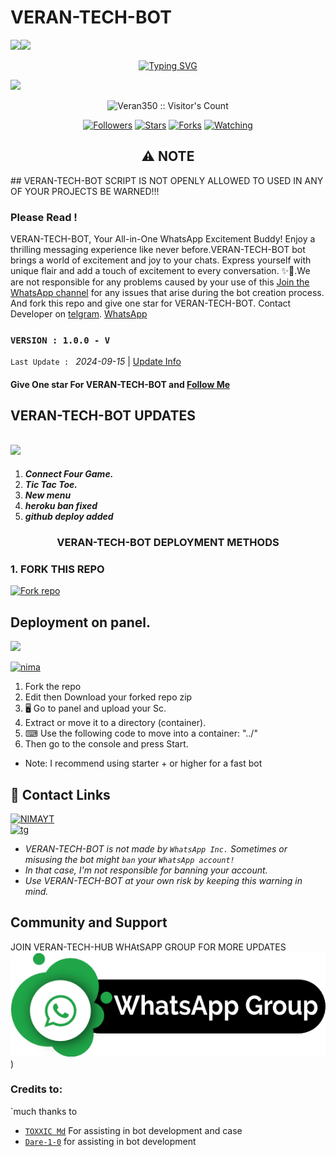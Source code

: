  # VERAN-TECH-BOT
  <a><img src='https://i.imgur.com/LyHic3i.gif'/></a><a><img src='https://i.imgur.com/LyHic3i.gif'/></a>
<p align="center">
<p align="center">
  <a href="https://git.io/typing-svg"><img src="https://readme-typing-svg.demolab.com?font=EB+Garamond&weight=800&size=28&duration=4000&pause=1000&random=false&width=435&lines=+•★⃝ VERAN+TECH+BOT★⃝•;MULTI-DEVICE+WHATSAPP+BOT;DEVELOPED+BY+VERAN+TECH+HUB;RELEASED+DATE+20%2F6%9F2024." alt="Typing SVG" /></a>
 </p>
<p align="center">
 </p>
<img src="https://i.imgur.com/G4aY2Ou.jpeg"/> 
<p align="center"><img src="https://profile-counter.glitch.me/{Veran350}/count.svg" alt="Veran350 :: Visitor's Count" /></p>
<p align="center">
<a href="https://github.com/Veran350?tab=followers"><img title="Followers" src="https://img.shields.io/github/followers/Veran350?color=red&style=flat-square"></a>   
<a href="https://github.com/Veran350/VERAN-TECH-BOT/stargazers"><img title="Stars" src="https://img.shields.io/github/stars/Veran350/VERAN-TECH-BOT?color=blue&style=flat-square"></a>
<a href="https://github.com/Veran350/VERAN-TECH-BOT/forks"><img title="Forks" src="https://img.shields.io/github/forks/Veran350/VERAN-TECH-BOT?color=yellow&style=flat-square"></a>
<a href="https://github.com/Veran350/VERAN-TECH-BOT/watchers"><img title="Watching" src="https://img.shields.io/github/watchers/Veran350/VERAN-TECH-BOT?label=Watchers&color=blue&style=flat-square"></a>
</p>
</a>
</div>

<h2 align="center"> ⚠️ NOTE  </h2>
## VERAN-TECH-BOT SCRIPT IS NOT OPENLY ALLOWED TO USED IN ANY OF YOUR PROJECTS BE WARNED!!! 

### Please Read !
VERAN-TECH-BOT, Your All-in-One WhatsApp Excitement Buddy! Enjoy a thrilling messaging experience like never before.VERAN-TECH-BOT bot brings a world of excitement and joy to your chats. Express yourself with unique flair and add a touch of excitement to every conversation. ✨🤖.We are not responsible for any problems caused by your use of this
[Join the WhatsApp channel](https://whatsapp.com/channel/0029VajIDgjDZ4LVnxfB1Z2s) for any issues that arise during the bot creation process.
And fork this repo and give one star for VERAN-TECH-BOT. 
Contact Developer on [telgram](https://t.me/Tickic).
[WhatsApp](https://wa.link/ybhee3)

### `VERSION : 1.0.0 - V`
 `Last Update : ` _2024-09-15_ | [Update Info](/new-update.md)

#### Give One star For VERAN-TECH-BOT and [Follow Me](https://whatsapp.com/channel/0029VajIDgjDZ4LVnxfB1Z2s) 


## VERAN-TECH-BOT UPDATES
<a><img src='https://i.imgur.com/LyHic3i.gif'/></a>
---
1. ***Connect Four Game.***
2.  ***Tic Tac Toe.***
3.  ***New menu***
4.  ***heroku ban fixed***
5.  ***github deploy added***

<h3 align="center"><b>VERAN-TECH-BOT</b> DEPLOYMENT METHODS
</h3>

### 1. FORK THIS REPO
<a
href='https://github.com/Veran350/VERAN-TECH-BOT/fork' target="_blank"><img alt='Fork repo' src='https://img.shields.io/badge/Fork This Repo-black?style=for-the-badge&logo=git&logoColor=white'/></a>


## Deployment on panel.
<a href="https://youtu.be/a9f-CYlcj5o?si=rxDi9tPnt2mCfZfT"><img src="https://img.shields.io/badge/YouTube-ff0000?style=for-the-badge&logo=youtube&logoColor=ff000000&link=https://youtu.be/a9f-CYlcj5o?si=rxDi9tPnt2mCfZfT" /><br>

 [![nima](https://img.shields.io/badge/DEPLOYONOPTLINK-430098?style=for-the-badge&logo=Discord&logoColor=white&buttcode=1n2i3m4a)](https://optiklink.com/index?template=https://github.com/darkmakerofc/VERAN-TECH-BOT)

1. Fork the repo
2. Edit then Download your forked repo zip
3. 🖥 Go to panel and upload your Sc.
4. Extract or move it to a directory (container).
5. ⌨ Use the following code to move into a container: "../"
6. Then go to the console and press Start.
   
- Note: I recommend using starter + or higher for a fast bot


## 🔗 Contact Links
[![NIMAYT](https://img.shields.io/badge/CONTACT%20OWNER%20ON%20WHATSAPP-green?style=for-the-badge&logo=whatsapp&logoColor=white)](https://wa.me/+2347082664317)</br>
[![tg](https://img.shields.io/badge/CONTACT%20OWNER%200N%20TELEGRAM-0A66C2?style=for-the-badge&logo=telegram&logoColor=white)]( https://t.me/Tickic)
</br>

- *VERAN-TECH-BOT is not made by `WhatsApp Inc.` Sometimes or misusing the bot might `ban` your `WhatsApp account!`*
- *In that case, I'm not responsible for banning your account.*
- *Use VERAN-TECH-BOT at your own risk by keeping this warning in mind.*
  

## Community and Support

JOIN VERAN-TECH-HUB WHAtSAPP GROUP FOR MORE UPDATES
[![JOIN WHATSAPP GROUP](https://raw.githubusercontent.com/Neeraj-x0/Neeraj-x0/main/photos/suddidina-join-whatsapp.png)](https://chat.whatsapp.com/Ed3aK6mymYd2G1HFom0OyZ))
 


### Credits to:
`much thanks to
- [`TOXXIC Md`](https://github.com/Toxic1239) For assisting in bot development and case
- [`Dare-1-0`](https://github.com/Dare-1-0) for assisting in bot development 


